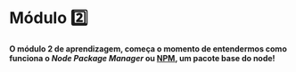 # Módulo 2️⃣

**O módulo 2 de aprendizagem, começa o momento de entendermos como funciona o *Node Package Manager* ou [NPM](https://www.bing.com/ck/a?!&&p=eab50de2eafe6cb4JmltdHM9MTY2MTk0OTYxMyZpZ3VpZD1mMzUwMmFhYy04Njk3LTRiMTAtYThlNS1lMWE2NTc0Y2M4OTYmaW5zaWQ9NTQyNg&ptn=3&hsh=3&fclid=0e9bba57-292a-11ed-aa3e-4ccf7b2ff38e&u=a1aHR0cHM6Ly9kb2NzLm5wbWpzLmNvbS8&ntb=1), um pacote base do node!**